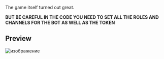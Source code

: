 The game itself turned out great.

**BUT BE CAREFUL IN THE CODE YOU NEED TO SET ALL THE ROLES AND CHANNELS FOR THE BOT AS WELL AS THE TOKEN**

## Preview
![изображение](https://github.com/user-attachments/assets/f8d1af8f-2537-4c8d-b2cc-5273558132a2)
